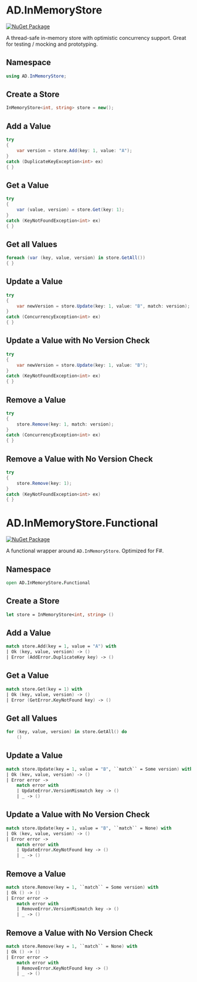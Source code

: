 # AD.InMemoryStore
[![NuGet Package](https://img.shields.io/nuget/v/AndreasDorfer.InMemoryStore.svg)](https://www.nuget.org/packages/AndreasDorfer.InMemoryStore/)

A thread-safe in-memory store with optimistic concurrency support. Great for testing / mocking and prototyping.
## Namespace
```csharp
using AD.InMemoryStore;
```
## Create a Store
```csharp
InMemoryStore<int, string> store = new();
```
## Add a Value
```csharp
try
{
    var version = store.Add(key: 1, value: "A");
}
catch (DuplicateKeyException<int> ex)
{ }
```
## Get a Value
```csharp
try
{
    var (value, version) = store.Get(key: 1);
}
catch (KeyNotFoundException<int> ex)
{ }
```
## Get all Values
```csharp
foreach (var (key, value, version) in store.GetAll())
{ }
```
## Update a Value
```csharp
try
{
    var newVersion = store.Update(key: 1, value: "B", match: version);
}
catch (ConcurrencyException<int> ex)
{ }
```
## Update a Value with No Version Check
```csharp
try
{
    var newVersion = store.Update(key: 1, value: "B");
}
catch (KeyNotFoundException<int> ex)
{ }
```
## Remove a Value
```csharp
try
{
    store.Remove(key: 1, match: version);
}
catch (ConcurrencyException<int> ex)
{ }
```
## Remove a Value with No Version Check
```csharp
try
{
    store.Remove(key: 1);
}
catch (KeyNotFoundException<int> ex)
{ }
```
# AD.InMemoryStore.Functional
[![NuGet Package](https://img.shields.io/nuget/v/AndreasDorfer.InMemoryStore.Functional.svg)](https://www.nuget.org/packages/AndreasDorfer.InMemoryStore.Functional/)

A functional wrapper around `AD.InMemoryStore`. Optimized for F#.
## Namespace
```fsharp
open AD.InMemoryStore.Functional
```
## Create a Store
```fsharp
let store = InMemoryStore<int, string> ()
```
## Add a Value
```fsharp
match store.Add(key = 1, value = "A") with
| Ok (key, value, version) -> ()
| Error (AddError.DuplicateKey key) -> ()
```
## Get a Value
```fsharp
match store.Get(key = 1) with
| Ok (key, value, version) -> ()
| Error (GetError.KeyNotFound key) -> ()
```
## Get all Values
```fsharp
for (key, value, version) in store.GetAll() do
    ()
```
## Update a Value
```fsharp
match store.Update(key = 1, value = "B", ``match`` = Some version) with
| Ok (kev, value, version) -> ()
| Error error ->
    match error with
    | UpdateError.VersionMismatch key -> ()
    | _ -> ()
```
## Update a Value with No Version Check
```fsharp
match store.Update(key = 1, value = "B", ``match`` = None) with
| Ok (kev, value, version) -> ()
| Error error ->
    match error with
    | UpdateError.KeyNotFound key -> ()
    | _ -> ()
```
## Remove a Value
```fsharp
match store.Remove(key = 1, ``match`` = Some version) with
| Ok () -> ()
| Error error ->
    match error with
    | RemoveError.VersionMismatch key -> ()
    | _ -> ()
```
## Remove a Value with No Version Check
```fsharp
match store.Remove(key = 1, ``match`` = None) with
| Ok () -> ()
| Error error ->
    match error with
    | RemoveError.KeyNotFound key -> ()
    | _ -> ()
```
